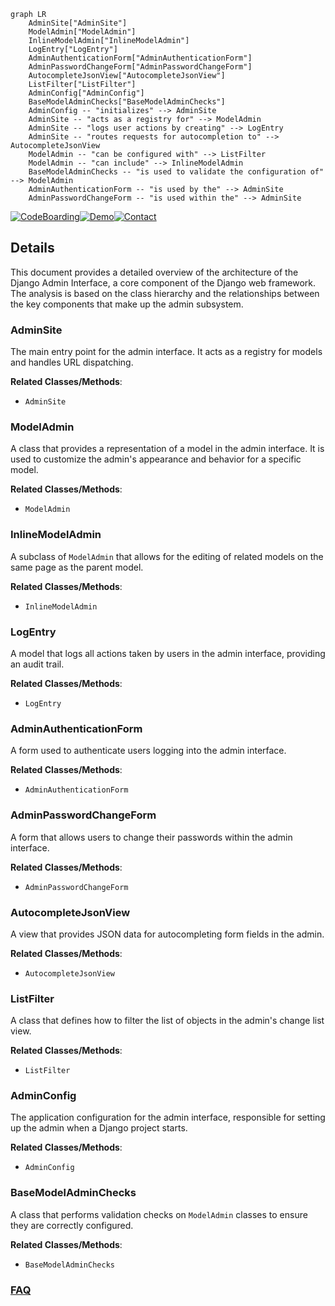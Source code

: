 ```mermaid
graph LR
    AdminSite["AdminSite"]
    ModelAdmin["ModelAdmin"]
    InlineModelAdmin["InlineModelAdmin"]
    LogEntry["LogEntry"]
    AdminAuthenticationForm["AdminAuthenticationForm"]
    AdminPasswordChangeForm["AdminPasswordChangeForm"]
    AutocompleteJsonView["AutocompleteJsonView"]
    ListFilter["ListFilter"]
    AdminConfig["AdminConfig"]
    BaseModelAdminChecks["BaseModelAdminChecks"]
    AdminConfig -- "initializes" --> AdminSite
    AdminSite -- "acts as a registry for" --> ModelAdmin
    AdminSite -- "logs user actions by creating" --> LogEntry
    AdminSite -- "routes requests for autocompletion to" --> AutocompleteJsonView
    ModelAdmin -- "can be configured with" --> ListFilter
    ModelAdmin -- "can include" --> InlineModelAdmin
    BaseModelAdminChecks -- "is used to validate the configuration of" --> ModelAdmin
    AdminAuthenticationForm -- "is used by the" --> AdminSite
    AdminPasswordChangeForm -- "is used within the" --> AdminSite
```

[![CodeBoarding](https://img.shields.io/badge/Generated%20by-CodeBoarding-9cf?style=flat-square)](https://github.com/CodeBoarding/GeneratedOnBoardings)[![Demo](https://img.shields.io/badge/Try%20our-Demo-blue?style=flat-square)](https://www.codeboarding.org/demo)[![Contact](https://img.shields.io/badge/Contact%20us%20-%20contact@codeboarding.org-lightgrey?style=flat-square)](mailto:contact@codeboarding.org)

## Details

This document provides a detailed overview of the architecture of the Django Admin Interface, a core component of the Django web framework. The analysis is based on the class hierarchy and the relationships between the key components that make up the admin subsystem.

### AdminSite
The main entry point for the admin interface. It acts as a registry for models and handles URL dispatching.


**Related Classes/Methods**:

- `AdminSite`


### ModelAdmin
A class that provides a representation of a model in the admin interface. It is used to customize the admin's appearance and behavior for a specific model.


**Related Classes/Methods**:

- `ModelAdmin`


### InlineModelAdmin
A subclass of `ModelAdmin` that allows for the editing of related models on the same page as the parent model.


**Related Classes/Methods**:

- `InlineModelAdmin`


### LogEntry
A model that logs all actions taken by users in the admin interface, providing an audit trail.


**Related Classes/Methods**:

- `LogEntry`


### AdminAuthenticationForm
A form used to authenticate users logging into the admin interface.


**Related Classes/Methods**:

- `AdminAuthenticationForm`


### AdminPasswordChangeForm
A form that allows users to change their passwords within the admin interface.


**Related Classes/Methods**:

- `AdminPasswordChangeForm`


### AutocompleteJsonView
A view that provides JSON data for autocompleting form fields in the admin.


**Related Classes/Methods**:

- `AutocompleteJsonView`


### ListFilter
A class that defines how to filter the list of objects in the admin's change list view.


**Related Classes/Methods**:

- `ListFilter`


### AdminConfig
The application configuration for the admin interface, responsible for setting up the admin when a Django project starts.


**Related Classes/Methods**:

- `AdminConfig`


### BaseModelAdminChecks
A class that performs validation checks on `ModelAdmin` classes to ensure they are correctly configured.


**Related Classes/Methods**:

- `BaseModelAdminChecks`




### [FAQ](https://github.com/CodeBoarding/GeneratedOnBoardings/tree/main?tab=readme-ov-file#faq)